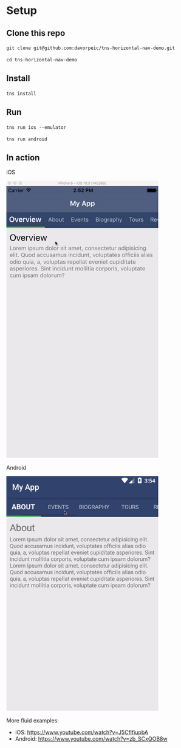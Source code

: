 # Setup

## Clone this repo

`git clone git@github.com:davorpeic/tns-horizontal-nav-demo.git`

`cd tns-horizontal-nav-demo`

## Install

`tns install`

## Run

`tns run ios --emulator`

`tns run android`

## In action

iOS

![alt text](docs/ios.gif "iOS")

Android

![alt text](docs/android.gif "Android")

More fluid examples:
- iOS: https://www.youtube.com/watch?v=J5CflfiupbA
- Android: https://www.youtube.com/watch?v=zb_SCxQOB8w